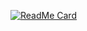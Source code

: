 [![ReadMe Card](https://github-readme-stats.vercel.app/api/pin/?username=innocentius&repo=github-readme-stats)](https://github.com/anuraghazra/github-readme-stats)
